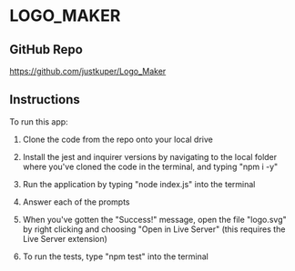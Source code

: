 # LOGO_MAKER

## GitHub Repo

https://github.com/justkuper/Logo_Maker

## Instructions

To run this app:
1. Clone the code from the repo onto your local drive

2. Install the jest and inquirer versions by navigating to the local folder where you've cloned the code in the terminal, and typing "npm i -y"

3. Run the application by typing "node index.js" into the terminal

4. Answer each of the prompts

5. When you've gotten the "Success!" message, open the file "logo.svg" by right clicking and choosing "Open in Live Server" (this requires the Live Server extension)

6. To run the tests, type "npm test" into the terminal

